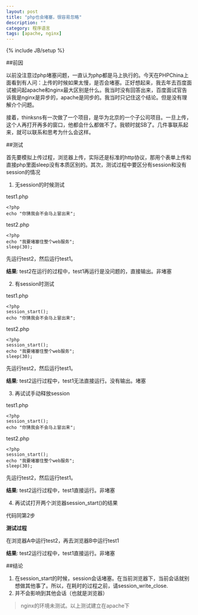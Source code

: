 ```yaml
---
layout: post
title: "php也会堵塞，很容易忽略"
description: ""
category: 程序语言
tags: [apache, nginx]
---
```

{% include JB/setup %}

##前因

以前没注意过php堵塞问题，一直认为php都是马上执行的。今天在PHPChina上面看到有人问：上传的时候如果太慢，是否会堵塞。正好想起来，我去年去百度面试被问起apache和nginx最大区别是什么。我当时没有回答出来，百度面试官告诉我是nginx是异步的，apache是同步的。我当时只记住这个结论。但是没有理解介个问题。

接着，thinksns有一次做了一个项目，是华为北京的一个子公司项目。一旦上传，这个人再打开再多的窗口，他都会什么都做不了。我顿时就SB了。几件事联系起来，就可以联系和思考为什么会这样。

##测试

首先要模拟上传过程，浏览器上传，实际还是标准的http协议，那用个表单上传和直接php里面sleep没有本质区别的。其次，测试过程中要区分有session和没有session的情况

1. 无session的时候测试



test1.php

    <?php
    echo "你猜我会不会马上冒出来";

test2.php
    
    <?php
    echo "我要堵塞住整个web服务";
    sleep(30);

先运行test2，然后运行test1。

**结果**: test2在运行的过程中，test1再运行是没问题的，直接输出。非堵塞

2. 有session时测试

test1.php

    <?php
    session_start();
    echo "你猜我会不会马上冒出来";

test2.php
    
    <?php
    session_start();
    echo "我要堵塞住整个web服务";
    sleep(30);

先运行test2，然后运行test1。

**结果**: test2运行过程中，test1无法直接运行。没有输出。堵塞

3. 再试试手动释放session

test1.php

    <?php
    session_start();
    echo "你猜我会不会马上冒出来";

test2.php
    
    <?php
    session_start();
    echo "我要堵塞住整个web服务";
    sleep(30);


先运行test2，然后运行test1。

**结果**: test2运行过程中，test1直接运行。非堵塞

4. 再试试打开两个浏览器session_start()的结果

代码同第2步

**测试过程**

在浏览器A中运行test2，再去浏览器B中运行test1

**结果**: test2运行过程中，test1直接运行。非堵塞

##结论

1. 在session_start的时候，session会话堵塞。在当前浏览器下，当前会话就别想做其他事了。所以，在耗时的过程之前，请session_write_close.
2. 并不会影响到其他会话（也就是浏览器）

> nginx的环境未测试。以上测试建立在apache下


